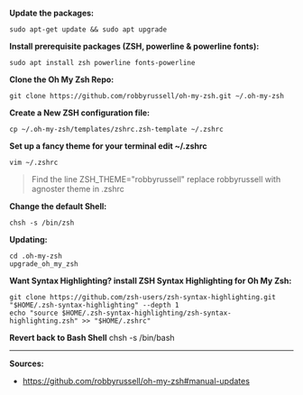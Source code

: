**Update the packages:**
```
sudo apt-get update && sudo apt upgrade
```

**Install prerequisite packages (ZSH, powerline & powerline fonts):**
```
sudo apt install zsh powerline fonts-powerline
```

**Clone the Oh My Zsh Repo:**
```
git clone https://github.com/robbyrussell/oh-my-zsh.git ~/.oh-my-zsh
```

**Create a New ZSH configuration file:**
```
cp ~/.oh-my-zsh/templates/zshrc.zsh-template ~/.zshrc
```

**Set up a fancy theme for your terminal edit ~/.zshrc**
```
vim ~/.zshrc
```
>Find the line ZSH_THEME="robbyrussell" replace robbyrussell with agnoster theme in .zshrc

**Change the default Shell:**
```
chsh -s /bin/zsh
```

**Updating:**
```
cd .oh-my-zsh
upgrade_oh_my_zsh
```

**Want Syntax Highlighting? install ZSH Syntax Highlighting for Oh My Zsh:**
```
git clone https://github.com/zsh-users/zsh-syntax-highlighting.git "$HOME/.zsh-syntax-highlighting" --depth 1
echo "source $HOME/.zsh-syntax-highlighting/zsh-syntax-highlighting.zsh" >> "$HOME/.zshrc"
```

**Revert back to Bash Shell**
chsh -s /bin/bash

***
**Sources:**
* https://github.com/robbyrussell/oh-my-zsh#manual-updates
